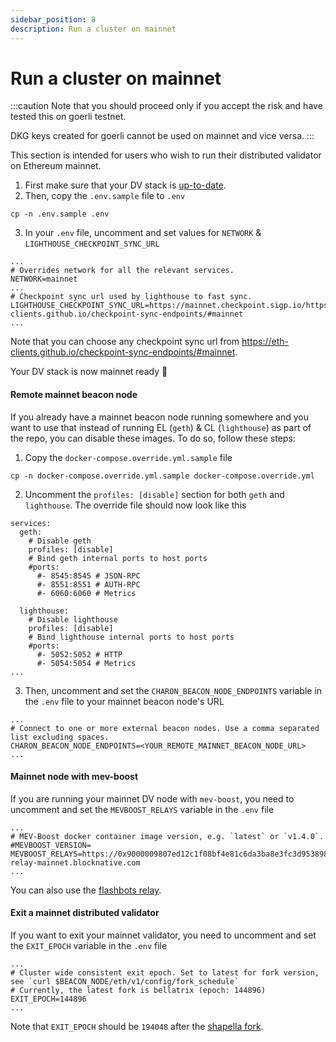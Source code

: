 ```yaml
---
sidebar_position: 8
description: Run a cluster on mainnet
---
```


# Run a cluster on mainnet

:::caution
Note that you should proceed only if you accept the risk and have tested this on goerli testnet.

DKG keys created for goerli cannot be used on mainnet and vice versa.
:::

This section is intended for users who wish to run their distributed validator on Ethereum mainnet.

1. First make sure that your DV stack is [up-to-date](./quickstart-alone#updating-dv-stack).
2. Then, copy the `.env.sample` file to `.env`
```
cp -n .env.sample .env
```
3. In your `.env` file, uncomment and set values for `NETWORK` & `LIGHTHOUSE_CHECKPOINT_SYNC_URL`
```
...
# Overrides network for all the relevant services.
NETWORK=mainnet
...
# Checkpoint sync url used by lighthouse to fast sync.
LIGHTHOUSE_CHECKPOINT_SYNC_URL=https://mainnet.checkpoint.sigp.io/https://eth-clients.github.io/checkpoint-sync-endpoints/#mainnet
...
```
Note that you can choose any checkpoint sync url from https://eth-clients.github.io/checkpoint-sync-endpoints/#mainnet.

Your DV stack is now mainnet ready 🎉

#### Remote mainnet beacon node

If you already have a mainnet beacon node running somewhere and you want to use that instead of running EL (`geth`) & CL (`lighthouse`) as part
of the repo, you can disable these images. To do so, follow these steps:

1. Copy the `docker-compose.override.yml.sample` file
```
cp -n docker-compose.override.yml.sample docker-compose.override.yml
```
2. Uncomment the `profiles: [disable]` section for both `geth` and `lighthouse`. The override file should now look like this
```
services:
  geth:
    # Disable geth
    profiles: [disable]
    # Bind geth internal ports to host ports
    #ports:
      #- 8545:8545 # JSON-RPC
      #- 8551:8551 # AUTH-RPC
      #- 6060:6060 # Metrics

  lighthouse:
    # Disable lighthouse
    profiles: [disable]
    # Bind lighthouse internal ports to host ports
    #ports:
      #- 5052:5052 # HTTP
      #- 5054:5054 # Metrics
...
```
3. Then, uncomment and set the `CHARON_BEACON_NODE_ENDPOINTS` variable in the `.env` file to your mainnet beacon node's URL
```
...
# Connect to one or more external beacon nodes. Use a comma separated list excluding spaces.
CHARON_BEACON_NODE_ENDPOINTS=<YOUR_REMOTE_MAINNET_BEACON_NODE_URL>
...
```

#### Mainnet node with mev-boost

If you are running your mainnet DV node with `mev-boost`, you need to uncomment and set the `MEVBOOST_RELAYS` variable in the `.env` file
```
...
# MEV-Boost docker container image version, e.g. `latest` or `v1.4.0`.
#MEVBOOST_VERSION=
MEVBOOST_RELAYS=https://0x9000009807ed12c1f08bf4e81c6da3ba8e3fc3d953898ce0102433094e5f22f21102ec057841fcb81978ed1ea0fa8246@builder-relay-mainnet.blocknative.com
...
```
You can also use the [flashbots relay](https://boost-relay.flashbots.net/).

#### Exit a mainnet distributed validator

If you want to exit your mainnet validator, you need to uncomment and set the `EXIT_EPOCH` variable in the `.env` file

```
...
# Cluster wide consistent exit epoch. Set to latest for fork version, see `curl $BEACON_NODE/eth/v1/config/fork_schedule`
# Currently, the latest fork is bellatrix (epoch: 144896)
EXIT_EPOCH=144896
...
```
Note that `EXIT_EPOCH` should be `194048` after the [shapella fork](https://blog.ethereum.org/2023/03/28/shapella-mainnet-announcement).
